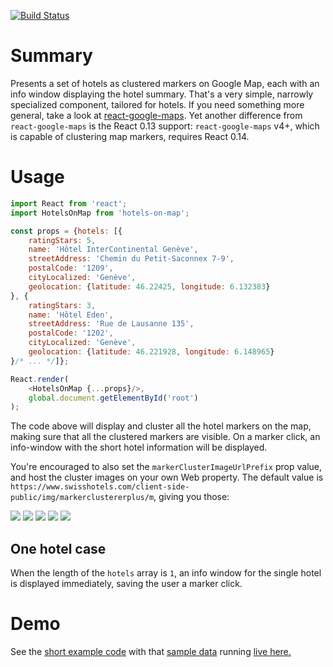 [![Build Status](https://travis-ci.org/ikr/react-hotels-on-map.svg?branch=master)](https://travis-ci.org/ikr/react-hotels-on-map)

# Summary

Presents a set of hotels as clustered markers on Google Map, each with an info window displaying the
hotel summary. That's a very simple, narrowly specialized component, tailored for hotels. If you
need something more general, take a look at
[react-google-maps](https://github.com/tomchentw/react-google-maps). Yet another difference from
`react-google-maps` is the React 0.13 support: `react-google-maps` v4+, which is capable of
clustering map markers, requires React 0.14.


# Usage

```javascript
import React from 'react';
import HotelsOnMap from 'hotels-on-map';

const props = {hotels: [{
    ratingStars: 5,
    name: 'Hôtel InterContinental Genève',
    streetAddress: 'Chemin du Petit-Saconnex 7-9',
    postalCode: '1209',
    cityLocalized: 'Genève',
    geolocation: {latitude: 46.22425, longitude: 6.132383}
}, {
    ratingStars: 3,
    name: 'Hôtel Eden',
    streetAddress: 'Rue de Lausanne 135',
    postalCode: '1202',
    cityLocalized: 'Genève',
    geolocation: {latitude: 46.221928, longitude: 6.148965}
}/* ... */]};

React.render(
    <HotelsOnMap {...props}/>,
    global.document.getElementById('root')
);
```

The code above will display and cluster all the hotel markers on the map, making sure that all the
clustered markers are visible. On a marker click, an info-window with the short hotel information
will be displayed.

You're encouraged to also set the `markerClusterImageUrlPrefix` prop value, and host the cluster
images on your own Web property. The default value is
`https://www.swisshotels.com/client-side-public/img/markerclustererplus/m`, giving you those:

![](https://www.swisshotels.com/client-side-public/img/markerclustererplus/m1.png)
![](https://www.swisshotels.com/client-side-public/img/markerclustererplus/m2.png)
![](https://www.swisshotels.com/client-side-public/img/markerclustererplus/m3.png)
![](https://www.swisshotels.com/client-side-public/img/markerclustererplus/m4.png)
![](https://www.swisshotels.com/client-side-public/img/markerclustererplus/m5.png)

## One hotel case

When the length of the `hotels` array is `1`, an info window for the single hotel is displayed
immediately, saving the user a marker click.

# Demo

See the [short example code](https://github.com/ikr/react-hotels-on-map/blob/master/src/demo.js)
with that [sample data](https://github.com/ikr/react-hotels-on-map/blob/master/src/demoData.js)
running [live here.](https://ikr.su/h/react-hotels-on-map/demo/)
